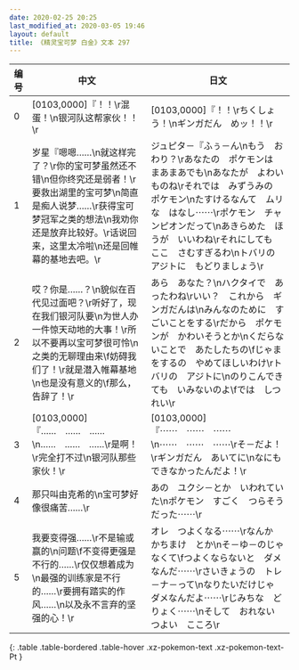 ```yaml
---
date: 2020-02-25 20:25
last_modified_at: 2020-03-05 19:46
layout: default
title: 《精灵宝可梦 白金》文本 297
---
```

| 编号 | 中文 | 日文 |
| ---- | ---- | ---- |
| 0 | [0103,0000]『！！\r混蛋！\n银河队这帮家伙！！\r | [0103,0000]『！！\rちくしょう！\nギンガだん　めッ！！\r |
| 1 | 岁星『嗯嗯……\n就这样完了？\r你的宝可梦虽然还不错\n但你终究还是弱者！\r要救出湖里的宝可梦\n简直是痴人说梦……\r获得宝可梦冠军之类的想法\n我劝你还是放弃比较好。\r话说回来，这里太冷啦\n还是回帷幕的基地去吧。\r | ジュピタ－『ふぅ－ん\nもう　おわり？\rあなたの　ポケモンは　まあまあでも\nあなたが　よわいものね\rそれでは　みずうみの　ポケモン\nたすけるなんて　ムリな　はなし⋯⋯\rポケモン　チャンピオンだって\nあきらめた　ほうが　いいわね\rそれにしても　ここ　さむすぎるわ\nトバリの　アジトに　もどりましょう\r |
| 2 | 哎？你是……？\n貌似在百代见过面吧？\r听好了，现在我们银河队要\n为世人办一件惊天动地的大事！\r所以不要再以宝可梦很可怜\n之类的无聊理由来\f妨碍我们了！\r就是潜入帷幕基地\n也是没有意义的\f那么，告辞了！\r | あら　あなた？\nハクタイで　あったわね\rいい？　これから　ギンガだんは\nみんなのために　すごいことをする\rだから　ポケモンが　かわいそうとか\nくだらないことで　あたしたちの\fじゃまをするの　やめてほしいわけ\rトバリの　アジトに\nのりこんできても　いみないのよ\fでは　しつれい\r |
| 3 | [0103,0000]『……　……　……\n……　……　……\r是啊！\r完全打不过\n银河队那些家伙！\r | [0103,0000]『⋯⋯　⋯⋯　⋯⋯\n⋯⋯　⋯⋯　⋯⋯\rそ－だよ！\rギンガだん　あいてに\nなにも　できなかったんだよ！\r |
| 4 | 那只叫由克希的\n宝可梦好像很痛苦……\r | あの　ユクシ－とか　いわれていた\nポケモン　すごく　つらそうだった⋯⋯\r |
| 5 | 我要变得强……\r不是输或赢的\n问题\f不变得更强是不行的……\r仅仅想着成为\n最强的训练家是不行的……\r要拥有踏实的作风……\n以及永不言弃的坚强的心！\r | オレ　つよくなる⋯⋯\rなんか　かちまけ　とか\nそ－ゆ－のじゃなくて\fつよくならないと　ダメなんだ⋯⋯\rさいきょうの　トレ－ナ－って\nなりたいだけじゃ　ダメなんだよ⋯⋯\rじみちな　どりょく⋯⋯\nそして　おれない　つよい　こころ\r |
{: .table .table-bordered .table-hover .xz-pokemon-text .xz-pokemon-text-Pt }